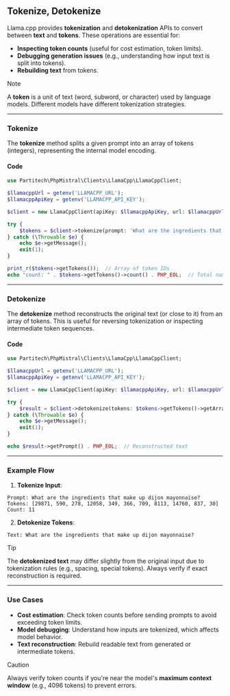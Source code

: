 ## Tokenize, Detokenize

Llama.cpp provides **tokenization** and **detokenization** APIs to convert between **text** and **tokens**. These operations are essential for:

- **Inspecting token counts** (useful for cost estimation, token limits).
- **Debugging generation issues** (e.g., understanding how input text is split into tokens).
- **Rebuilding text** from tokens.

> [!NOTE]
> A **token** is a unit of text (word, subword, or character) used by language models. Different models have different tokenization strategies.

---

### Tokenize

The **tokenize** method splits a given prompt into an array of tokens (integers), representing the internal model encoding.

#### Code

```php
use Partitech\PhpMistral\Clients\LlamaCpp\LlamaCppClient;

$llamacppUrl = getenv('LLAMACPP_URL');
$llamacppApiKey = getenv('LLAMACPP_API_KEY');

$client = new LlamaCppClient(apiKey: $llamacppApiKey, url: $llamacppUrl);

try {
    $tokens = $client->tokenize(prompt: 'What are the ingredients that make up dijon mayonnaise?');
} catch (\Throwable $e) {
    echo $e->getMessage();
    exit(1);
}

print_r($tokens->getTokens());  // Array of token IDs
echo "count: " . $tokens->getTokens()->count() . PHP_EOL;  // Total number of tokens
```

---

### Detokenize

The **detokenize** method reconstructs the original text (or close to it) from an array of tokens. This is useful for reversing tokenization or inspecting intermediate token sequences.

#### Code

```php
use Partitech\PhpMistral\Clients\LlamaCpp\LlamaCppClient;

$llamacppUrl = getenv('LLAMACPP_URL');
$llamacppApiKey = getenv('LLAMACPP_API_KEY');

$client = new LlamaCppClient(apiKey: $llamacppApiKey, url: $llamacppUrl);

try {
    $result = $client->detokenize(tokens: $tokens->getTokens()->getArrayCopy());
} catch (\Throwable $e) {
    echo $e->getMessage();
    exit(1);
}

echo $result->getPrompt() . PHP_EOL;  // Reconstructed text
```

---

### Example Flow

1. **Tokenize Input**:
```text
Prompt: What are the ingredients that make up dijon mayonnaise?
Tokens: [29871, 590, 278, 12058, 349, 366, 709, 8113, 14760, 837, 30]
Count: 11
```

2. **Detokenize Tokens**:
```text
Text: What are the ingredients that make up dijon mayonnaise?
```

> [!TIP]
> The **detokenized text** may differ slightly from the original input due to tokenization rules (e.g., spacing, special tokens). Always verify if exact reconstruction is required.

---

### Use Cases

- **Cost estimation**: Check token counts before sending prompts to avoid exceeding token limits.
- **Model debugging**: Understand how inputs are tokenized, which affects model behavior.
- **Text reconstruction**: Rebuild readable text from generated or intermediate tokens.

> [!CAUTION]
> Always verify token counts if you're near the model's **maximum context window** (e.g., 4096 tokens) to prevent errors.
